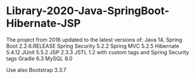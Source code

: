 # Library-2020-Java-SpringBoot-Hibernate-JSP

The project from 2016 updated to the latest versions of:
  Java 14,
  Spring Boot 2.2.6.RELEASE
  Spring Security 5.2.2
  Spring MVC 5.2.5
  Hibernate 5.4.12
  JUnit 5.5.2
  JSP 2.3.3
  JSTL 1.2 with custom tags and Spring Security tags
  Gradle 6.3
  MySQL 8.0
  
Use also Bootstrap 3.3.7
  
  
  
 
